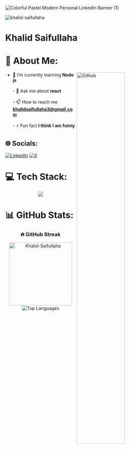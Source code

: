 
![Colorful Pastel Modern Personal LinkedIn Banner (1)](https://github.com/user-attachments/assets/78c5df02-0e97-48ad-b383-1a64676ff85a)

<p align="left"> <img src="https://komarev.com/ghpvc/?username=khalid-saifullaha&label=Profile%20views&color=0e75b6&style=flat" alt="khalid-saifullaha" /> </p>

<h1 align="left">Khalid Saifullaha</h1>

###

<!-- about -->
# 💫 About Me:

<!-- Any image aligned to the right. Beware the width -->
<img width="55%" align="right" alt="Github" src="https://raw.githubusercontent.com/onimur/.github/master/.resources/git-header.svg" />

- 🌱 I’m currently learning **Node js**<br><br>- 💬 Ask me about **react**<br><br>- 📫 How to reach me **khalidsaifullaha3@gmail.com**<br><br>- ⚡ Fun fact **I think I am funny**<br>


## 🌐 Socials:
[![LinkedIn](https://img.shields.io/badge/LinkedIn-%230077B5.svg?logo=linkedin&logoColor=white)](https://linkedin.com/in/khalid-saifullaha) [![X](https://img.shields.io/badge/X-black.svg?logo=X&logoColor=white)](https://x.com/khalid112288) 

# 💻 Tech Stack:
<div align="center">
  <img src="https://skillicons.dev/icons?i=js,react,tailwind,nextjs,nodejs,express,mongodb,html,css,firebase,vscode,git" />
</div>

# 📊 GitHub Stats:

<div align="center">
  
  <h3>🔥 GitHub Streak</h3>
  <a href="https://github.com/Khalid-Saifullaha">
    <img height=200 align="center" src="https://github-readme-streak-stats-salesp07.vercel.app?user=Khalid-Saifullaha&card_width=782&theme=radical" alt="Khalid-Saifullaha" />
</a>

  <br />
  <img src="https://github-readme-stats.vercel.app/api/top-langs/?username=Khalid-Saifullaha&theme=tokyonight&hide_border=false&include_all_commits=false&count_private=false&layout=compact" alt="Top Languages" />
 
  
</div>






